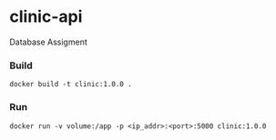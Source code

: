 # clinic-api
Database Assigment

### Build
```
docker build -t clinic:1.0.0 .
```

### Run
```
docker run -v volume:/app -p <ip_addr>:<port>:5000 clinic:1.0.0
```
